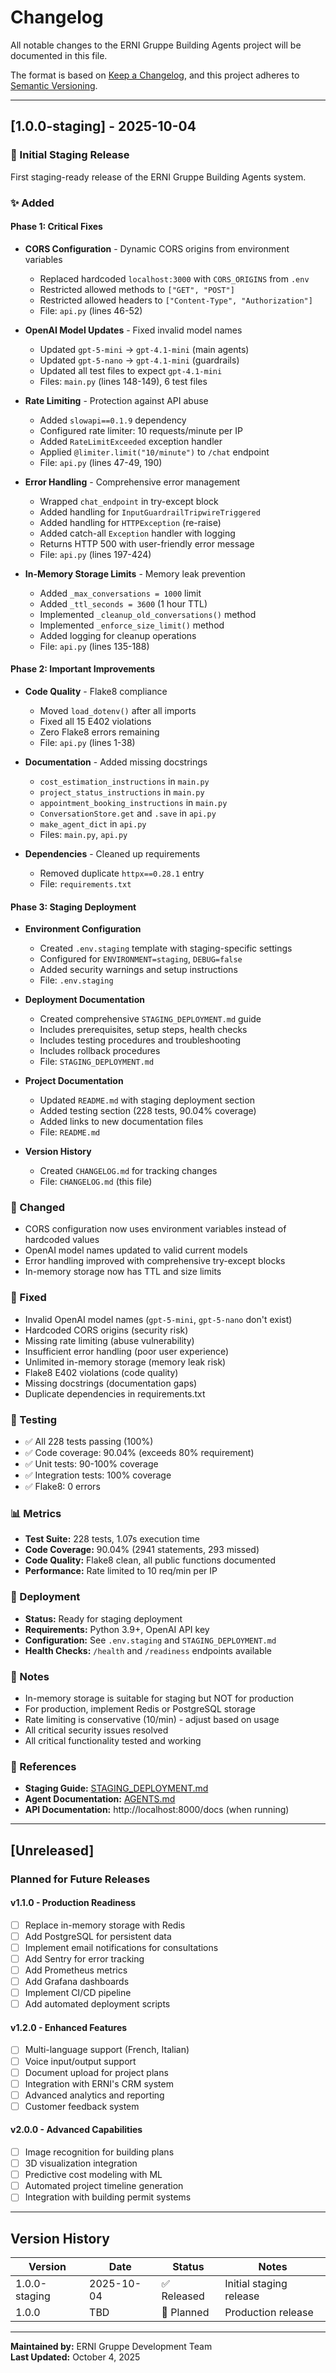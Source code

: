 # Changelog

All notable changes to the ERNI Gruppe Building Agents project will be documented in this file.

The format is based on [Keep a Changelog](https://keepachangelog.com/en/1.0.0/),
and this project adheres to [Semantic Versioning](https://semver.org/spec/v2.0.0.html).

---

## [1.0.0-staging] - 2025-10-04

### 🎉 Initial Staging Release

First staging-ready release of the ERNI Gruppe Building Agents system.

### ✨ Added

#### Phase 1: Critical Fixes
- **CORS Configuration** - Dynamic CORS origins from environment variables
  - Replaced hardcoded `localhost:3000` with `CORS_ORIGINS` from `.env`
  - Restricted allowed methods to `["GET", "POST"]`
  - Restricted allowed headers to `["Content-Type", "Authorization"]`
  - File: `api.py` (lines 46-52)

- **OpenAI Model Updates** - Fixed invalid model names
  - Updated `gpt-5-mini` → `gpt-4.1-mini` (main agents)
  - Updated `gpt-5-nano` → `gpt-4.1-mini` (guardrails)
  - Updated all test files to expect `gpt-4.1-mini`
  - Files: `main.py` (lines 148-149), 6 test files

- **Rate Limiting** - Protection against API abuse
  - Added `slowapi==0.1.9` dependency
  - Configured rate limiter: 10 requests/minute per IP
  - Added `RateLimitExceeded` exception handler
  - Applied `@limiter.limit("10/minute")` to `/chat` endpoint
  - File: `api.py` (lines 47-49, 190)

- **Error Handling** - Comprehensive error management
  - Wrapped `chat_endpoint` in try-except block
  - Added handling for `InputGuardrailTripwireTriggered`
  - Added handling for `HTTPException` (re-raise)
  - Added catch-all `Exception` handler with logging
  - Returns HTTP 500 with user-friendly error message
  - File: `api.py` (lines 197-424)

- **In-Memory Storage Limits** - Memory leak prevention
  - Added `_max_conversations = 1000` limit
  - Added `_ttl_seconds = 3600` (1 hour TTL)
  - Implemented `_cleanup_old_conversations()` method
  - Implemented `_enforce_size_limit()` method
  - Added logging for cleanup operations
  - File: `api.py` (lines 135-188)

#### Phase 2: Important Improvements
- **Code Quality** - Flake8 compliance
  - Moved `load_dotenv()` after all imports
  - Fixed all 15 E402 violations
  - Zero Flake8 errors remaining
  - File: `api.py` (lines 1-38)

- **Documentation** - Added missing docstrings
  - `cost_estimation_instructions` in `main.py`
  - `project_status_instructions` in `main.py`
  - `appointment_booking_instructions` in `main.py`
  - `ConversationStore.get` and `.save` in `api.py`
  - `make_agent_dict` in `api.py`
  - Files: `main.py`, `api.py`

- **Dependencies** - Cleaned up requirements
  - Removed duplicate `httpx==0.28.1` entry
  - File: `requirements.txt`

#### Phase 3: Staging Deployment
- **Environment Configuration**
  - Created `.env.staging` template with staging-specific settings
  - Configured for `ENVIRONMENT=staging`, `DEBUG=false`
  - Added security warnings and setup instructions
  - File: `.env.staging`

- **Deployment Documentation**
  - Created comprehensive `STAGING_DEPLOYMENT.md` guide
  - Includes prerequisites, setup steps, health checks
  - Includes testing procedures and troubleshooting
  - Includes rollback procedures
  - File: `STAGING_DEPLOYMENT.md`

- **Project Documentation**
  - Updated `README.md` with staging deployment section
  - Added testing section (228 tests, 90.04% coverage)
  - Added links to new documentation files
  - File: `README.md`

- **Version History**
  - Created `CHANGELOG.md` for tracking changes
  - File: `CHANGELOG.md` (this file)

### 🔧 Changed
- CORS configuration now uses environment variables instead of hardcoded values
- OpenAI model names updated to valid current models
- Error handling improved with comprehensive try-except blocks
- In-memory storage now has TTL and size limits

### 🐛 Fixed
- Invalid OpenAI model names (`gpt-5-mini`, `gpt-5-nano` don't exist)
- Hardcoded CORS origins (security risk)
- Missing rate limiting (abuse vulnerability)
- Insufficient error handling (poor user experience)
- Unlimited in-memory storage (memory leak risk)
- Flake8 E402 violations (code quality)
- Missing docstrings (documentation gaps)
- Duplicate dependencies in requirements.txt

### 🧪 Testing
- ✅ All 228 tests passing (100%)
- ✅ Code coverage: 90.04% (exceeds 80% requirement)
- ✅ Unit tests: 90-100% coverage
- ✅ Integration tests: 100% coverage
- ✅ Flake8: 0 errors

### 📊 Metrics
- **Test Suite:** 228 tests, 1.07s execution time
- **Code Coverage:** 90.04% (2941 statements, 293 missed)
- **Code Quality:** Flake8 clean, all public functions documented
- **Performance:** Rate limited to 10 req/min per IP

### 🚀 Deployment
- **Status:** Ready for staging deployment
- **Requirements:** Python 3.9+, OpenAI API key
- **Configuration:** See `.env.staging` and `STAGING_DEPLOYMENT.md`
- **Health Checks:** `/health` and `/readiness` endpoints available

### 📝 Notes
- In-memory storage is suitable for staging but NOT for production
- For production, implement Redis or PostgreSQL storage
- Rate limiting is conservative (10/min) - adjust based on usage
- All critical security issues resolved
- All critical functionality tested and working

### 🔗 References
- **Staging Guide:** [STAGING_DEPLOYMENT.md](STAGING_DEPLOYMENT.md)
- **Agent Documentation:** [AGENTS.md](../AGENTS.md)
- **API Documentation:** http://localhost:8000/docs (when running)

---

## [Unreleased]

### Planned for Future Releases

#### v1.1.0 - Production Readiness
- [ ] Replace in-memory storage with Redis
- [ ] Add PostgreSQL for persistent data
- [ ] Implement email notifications for consultations
- [ ] Add Sentry for error tracking
- [ ] Add Prometheus metrics
- [ ] Add Grafana dashboards
- [ ] Implement CI/CD pipeline
- [ ] Add automated deployment scripts

#### v1.2.0 - Enhanced Features
- [ ] Multi-language support (French, Italian)
- [ ] Voice input/output support
- [ ] Document upload for project plans
- [ ] Integration with ERNI's CRM system
- [ ] Advanced analytics and reporting
- [ ] Customer feedback system

#### v2.0.0 - Advanced Capabilities
- [ ] Image recognition for building plans
- [ ] 3D visualization integration
- [ ] Predictive cost modeling with ML
- [ ] Automated project timeline generation
- [ ] Integration with building permit systems

---

## Version History

| Version | Date | Status | Notes |
|---------|------|--------|-------|
| 1.0.0-staging | 2025-10-04 | ✅ Released | Initial staging release |
| 1.0.0 | TBD | 🔄 Planned | Production release |

---

**Maintained by:** ERNI Gruppe Development Team  
**Last Updated:** October 4, 2025

